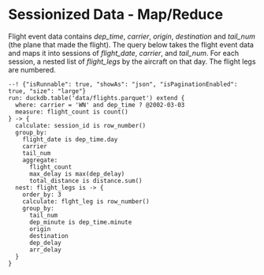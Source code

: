 # Sessionized Data - Map/Reduce

Flight event data contains _dep_time_, _carrier_, _origin_, _destination_ and _tail_num_  (the plane that made the flight).  The query below takes the flight event data and maps it into sessions of _flight_date_, _carrier_, and _tail_num_.  For each session, a nested list of _flight_legs_ by the aircraft on that day.  The flight legs are numbered.


```malloy
--! {"isRunnable": true, "showAs": "json", "isPaginationEnabled": true, "size": "large"}
run: duckdb.table('data/flights.parquet') extend {
  where: carrier = 'WN' and dep_time ? @2002-03-03
  measure: flight_count is count()
} -> {
  calculate: session_id is row_number()
  group_by:
    flight_date is dep_time.day
    carrier
    tail_num
    aggregate: 
      flight_count 
      max_delay is max(dep_delay)
      total_distance is distance.sum()
  nest: flight_legs is -> {
    order_by: 3
    calculate: flght_leg is row_number() 
    group_by:
      tail_num
      dep_minute is dep_time.minute
      origin
      destination
      dep_delay
      arr_delay
  } 
}
```
